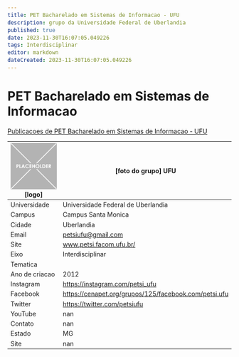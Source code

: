 ```yaml
---
title: PET Bacharelado em Sistemas de Informacao - UFU
description: grupo da Universidade Federal de Uberlandia
published: true
date: 2023-11-30T16:07:05.049226
tags: Interdisciplinar
editor: markdown
dateCreated: 2023-11-30T16:07:05.049226
---
```


# PET Bacharelado em Sistemas de Informacao

[Publicacoes de PET Bacharelado em Sistemas de Informacao - UFU](/atividade/121PETBachareladoemSistemasdeInformacaoUFU/feed.md)

| ![placeholder.png](/placeholder.png) [logo] | [foto do grupo] UFU         |
| ------------------------------------------- | ------------------------------------------------- |
| Universidade                                | Universidade Federal de Uberlandia      |
| Campus                                      | Campus Santa Monica            |
| Cidade                                      | Uberlandia             |
| Email                                       | petsiufu@gmail.com             |
| Site                                        | www.petsi.facom.ufu.br/              |
| Eixo                                        | Interdisciplinar              |
| Tematica                                    |           |
| Ano de criacao                              | 2012        |
| Instagram                                   | https://instagram.com/petsi_ufu         |
| Facebook                                    | https://cenapet.org/grupos/125/facebook.com/petsi.ufu          |
| Twitter                                     | https://twitter.com/petsiufu           |
| YouTube                                     | nan           |
| Contato                                     | nan         |
| Estado                                      |  MG            |
| Site                                        | nan |
